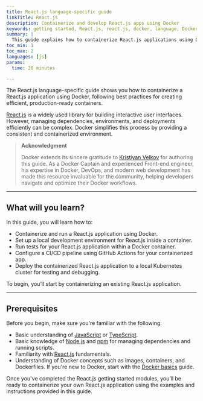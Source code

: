 ```yaml
---
title: React.js language-specific guide
linkTitle: React.js
description: Containerize and develop React.js apps using Docker
keywords: getting started, React.js, react.js, docker, language, Dockerfile
summary: |
  This guide explains how to containerize React.js applications using Docker.
toc_min: 1
toc_max: 2
languages: [js]
params:
  time: 20 minutes

---
```


The React.js language-specific guide shows you how to containerize a React.js application using Docker, following best practices for creating efficient, production-ready containers.

[React.js](https://react.dev/) is a widely used library for building interactive user interfaces. However, managing dependencies, environments, and deployments efficiently can be complex. Docker simplifies this process by providing a consistent and containerized environment.

> 
> **Acknowledgment**
>
> Docker extends its sincere gratitude to [Kristiyan Velkov](https://www.linkedin.com/in/kristiyan-velkov-763130b3/) for authoring this guide. As a Docker Captain and experienced Front-end engineer, his expertise in Docker, DevOps, and modern web development has made this resource invaluable for the community, helping developers navigate and optimize their Docker workflows.

---

## What will you learn?

In this guide, you will learn how to:

- Containerize and run a React.js application using Docker.
- Set up a local development environment for React.js inside a container. 
- Run tests for your React.js application within a Docker container.
- Configure a CI/CD pipeline using GitHub Actions for your containerized app.
- Deploy the containerized React.js application to a local Kubernetes cluster for testing and debugging.

To begin, you’ll start by containerizing an existing React.js application.

---

## Prerequisites

Before you begin, make sure you're familiar with the following:

- Basic understanding of [JavaScript](https://developer.mozilla.org/en-US/docs/Web/JavaScript) or [TypeScript](https://www.typescriptlang.org/).
- Basic knowledge of [Node.js](https://nodejs.org/en) and [npm](https://docs.npmjs.com/about-npm) for managing dependencies and running scripts.
- Familiarity with [React.js](https://react.dev/) fundamentals.
- Understanding of Docker concepts such as images, containers, and Dockerfiles. If you're new to Docker, start with the [Docker basics](/get-started/docker-concepts/the-basics/what-is-a-container.md) guide.

Once you've completed the React.js getting started modules, you’ll be ready to containerize your own React.js application using the examples and instructions provided in this guide.
